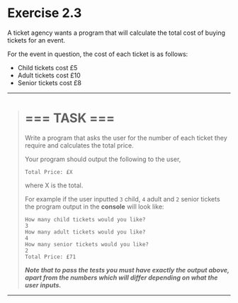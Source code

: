 # Exercise 2.3

A ticket agency wants a program that will calculate the total cost of buying tickets for an event. 

For the event in question, the cost of each ticket is as follows:
 * Child tickets cost £5
 * Adult tickets cost £10
 * Senior tickets cost £8

***
> # === TASK ===
>Write a program that asks the user for the number of each ticket they require and calculates the total price.
>
>Your program should output the following to the user,
>
>```
>Total Price: £X
>```
>where X is the total.
>
>For example if the user inputted ``3`` child, ``4`` adult and ``2`` senior tickets the program output in the **console** will look like:
>
> ```
> How many child tickets would you like?
> 3
> How many adult tickets would you like?
> 4
> How many senior tickets would you like?
> 2
> Total Price: £71
> ```
> 
> ***Note that to pass the tests you must have exactly the output above, apart from the numbers which will differ depending on what the user inputs.***

***
